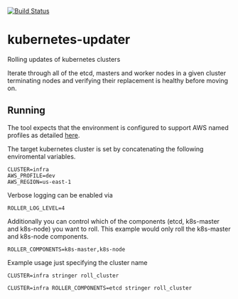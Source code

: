 [![Build Status](https://travis-ci.org/VEVO/kubernetes-updater.svg?branch=master)](https://travis-ci.org/VEVO/kubernetes-updater)

# kubernetes-updater
Rolling updates of kubernetes clusters

Iterate through all of the etcd, masters and worker nodes in a given cluster terminating nodes and verifying their replacement is healthy before moving on.

## Running

The tool expects that the environment is configured to support AWS named profiles as detailed [here](http://docs.aws.amazon.com/cli/latest/userguide/cli-chap-getting-started.html#cli-multiple-profiles).

The target kubernetes cluster is set by concatenating the following enviromental variables.

```
CLUSTER=infra
AWS_PROFILE=dev
AWS_REGION=us-east-1
```

Verbose logging can be enabled via

```
ROLLER_LOG_LEVEL=4
```

Additionally you can control which of the components (etcd, k8s-master and k8s-node) you want to roll.   This example would only roll the k8s-master and k8s-node components.

```
ROLLER_COMPONENTS=k8s-master,k8s-node
```

Example usage just specifying the cluster name

```
CLUSTER=infra stringer roll_cluster
```

```
CLUSTER=infra ROLLER_COMPONENTS=etcd stringer roll_cluster
```
